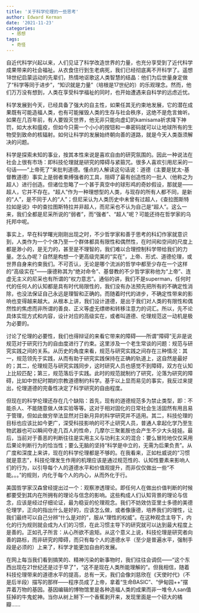 ```yaml
---
title: '关于科学伦理的一些思考'
author: Edward Kerman
date: '2021-11-23'
categories:
  - 感想
tags:
  - 奇怪
---
```


自近代科学兴起以来，人们见证了科学改造世界的力量，也充分享受到了近代科学成果带来的社会福祉。从衣食住行到生老病死，我们已经彻底离不开科学了。遥想18世纪启蒙运动的先辈们，热情地讴歌这人类智慧的结晶：他们为后世量身定做了“科学等同于进步”，“知识就是力量”（培根是17世纪的）的乐观理念。然而，他们万万没有想到，人类在享受科学福祉的同时，也开始遭遇来自科学的远虑近忧。

科学发展到今天，已经具备了强大的自主性，如果任其无约束地发展，它的潜在成果既有可能造福人类，也有可能摧毁人类的生存与社会秩序，这绝不是危言耸听。如果在几百年前，有人要毁灭世界，他无非只能向虚幻的kamisama祈求降下神罚，如大水和瘟疫，但如今只需一个小小的按钮和一串密码就可以让地球所有的生物受到致命的核辐射。如何让科学的发展始终朝向善的道路，就是今天人类亟须解决的问题。

科学是探索未知的事业，按其本性来说是喜欢自由的研究氛围的。因此一种说法在社会上很有市场：即科技伦理就是研究的障碍与紧箍咒。很多人喜欢引用尼采的一句话——“上帝死了”来批判道德。懂点的人解读这句话说：道德（主要是犹太-基督教道德）事实上是弱者束缚强者的工具，阻碍了最有创造性的一批人（他称之为超人）进行创造。但诸位忽略了一个甚于真空中的球形鸡的奇妙假设，那就是——超人，它并不存在。“超人”作为一种理想型的人类，与现存的所有人都不同，是新的“人”，是不同于人的“人”；但尼采认为人类历史中未曾有过超人，《查拉图斯特拉如是说》中的查拉图斯特拉并非超人，而尼采也不认为自己是“超人”。这么一来，我们全都是尼采所说的“弱者”，而“强者”、“超人”呢？可能还待在哲学家的乌托邦中呢。

事实上，早在科学曙光刚刚出现之时，不少哲学家和善于思考的科幻作家就意识到，人类作为一个个体乃至一个群体都具有限性和偶然性，在时间和空间的尺度上都是渺小的，是无力的，甚至是不理智的，我们难以合理控制科学带给我们的力量。怎么办呢？自然是构想一个更高级完美的“实在”，上帝、形式、道德伦理，或世界自身来约束我们。不可否认，无论是哪个流派的哲学中都至少存在一个这样的“高级实在”——康德称其为“绝对命令”、基督教的不少哲学家称他为“上帝”、连虚无主义的尼采也有所谓的“权力意志”。通俗的讲，我们不是superman，任何时代的任何人的认知都是具有时代局限性的，我们没有办法预先把所有的不确定性消除，也没法保证自己永远是理智和正确的。而随着时代的进步，不确定性带来的影响也变得越来越大。从根本上讲，我们设计道德，是出于我们对人类的有限性和偶然性的焦虑而非所谓的善良、正义等虚无缥缈和转移注意力的词汇。所以，先不论具体实现方式和内容，设计对应的高级实在，或者叫道德、伦理规范这一动机是极为必要的。

讨论了伦理的必要性，我们也得辩证的来看它带来的障碍——所谓“障碍”无非是说规范对于研究行为的自由度进行了约束。这里涉及一个老生常谈的问题：规范与研究实践之间的关系。从历史的角度来看，规范与研究实践之间存在三种情况：其一，规范领先于实践，从而有助于研究实践保持在正确的轨道上，这自然是最好的；其二，伦理规范与研究实践同步，这时研究人员也感觉不到障碍，双方在认知上比较匹配；第三，规范落后于实践。此时的规范就制约了研究，沦落为研究的障碍，比如中世纪时期的宗教道德制约科学。基于以上显而易见的事实，我反过来提出，伦理道德的完备性决定了科学研究的自由程度。

但现在的科学伦理还存在几个缺陷：首先，现有的道德规范多为禁止类型，即：不能杀人、不能随意做人体实验等等。这对于相对固化的日常社会生活固然有用且易于管理，但如此做穷举法显然对日新月异的科学研究并不适用。其二，科技伦理的目标也应该比如今更广，深受科技影响的可不止研究人员，普通人拿起化学乃至生物武器也可以瞬间夺走几百人的性命，几摩尔三聚氰胺也会产生不少大头娃娃。最后，当前对于善恶的判断往往是实用主义与功利主义的混合：要么冒险地仅仅采用后果论判断行为的恰当性；要么无脑的坚持“科学是中立的，无需为后果负责”。从广度和深度上来讲，现在的科学伦理都是不够的。在我看来，正如杜威说的“习惯就是意志”，科技伦理发生作用的机理应该是通过规范性的、认知性要素来影响人们的行为，以引导每个人的道德水平和价值观提升，而非仅仅做出一些“不能。。。”的规则，内化于每个人的内心，从而外化于行。

美国哲学家汉森曾经提出过一个：观察渗透理论。即任何人在做出价值判断的时候都要受到其内在所拥有的理论与信念的影响。这些构成人们认知背景的理论与信念，应该是经过仔细论证，最为稳妥的伦理观念。我们不妨效仿亚里士多德的美德伦理学，正向的指出什么是好的，应该怎么做，或者像康德，培养我们的理性，让我们最终可以自己分辨“什么是对的”，服从“理性的权威”。在这种观念主导下，内化的行为规则就会成为人们的习惯，在此习惯主导下的研究就可以达到最大程度上是善的。正如孔子所言：从心所欲不逾矩。从这个意义上说，科技伦理是研究者向善的路标，而非研究的障碍，而只有每个人的道德水平（至少是普遍水平，强制手段是必须的）上来了，科学才能更加自由的发展。

在网上每当我们看到搞笑的、精神污染的新事物时，我们往往会调侃——“这个东西出现在21世纪还是过于早了”，“这不是现在人类所能理解的”。但我相信，随着科技伦理带来的道德水平的提高，总有一天，我们会像刘慈欣在《天使时代》（不是后半段）描写的那样——程序员成了上帝，拿着“生命BASIC”、“伊甸园++”摆弄着万物的基因。基因编辑的博物馆里是各种造福人类的成果而非一堆令人san值狂掉的牛鬼蛇神。当你从树上掰下一个香蕉剥开来，发现里面是一个硕大的橘瓣……
